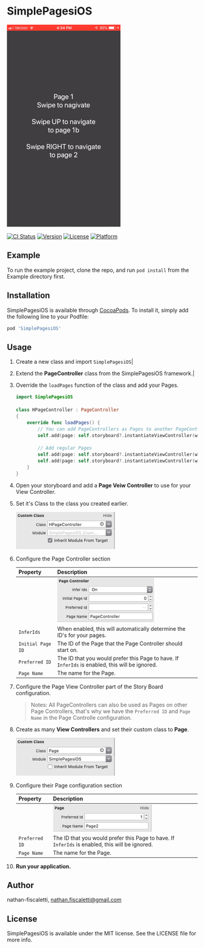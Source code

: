 # SimplePagesiOS

![An example of a Vertifal Page Controller within a Horizontal Page Controller][example]

[![CI Status](https://img.shields.io/travis/nathan-fiscaletti/SimplePagesiOS.svg?style=flat)](https://travis-ci.org/nathan-fiscaletti/SimplePagesiOS)
[![Version](https://img.shields.io/cocoapods/v/SimplePagesiOS.svg?style=flat)](https://cocoapods.org/pods/SimplePagesiOS)
[![License](https://img.shields.io/cocoapods/l/SimplePagesiOS.svg?style=flat)](https://cocoapods.org/pods/SimplePagesiOS)
[![Platform](https://img.shields.io/cocoapods/p/SimplePagesiOS.svg?style=flat)](https://cocoapods.org/pods/SimplePagesiOS)

## Example

To run the example project, clone the repo, and run `pod install` from the Example directory first.

## Installation

SimplePagesiOS is available through [CocoaPods](https://cocoapods.org). To install
it, simply add the following line to your Podfile:

```ruby
pod 'SimplePagesiOS'
```

## Usage

1. Create a new class and import `SimplePagesiOS`|
2. Extend the **PageController** class from the SimplePagesiOS framework.|
3. Override the `loadPages` function of the class and add your Pages.

    ```swift
    import SimplePagesiOS

    class HPageController : PageController
    {
        override func loadPages() {
            // You can add PageControllers as Pages to another PageController
            self.add(page: self.storyboard?.instantiateViewController(withIdentifier: "Page1") as! PageController)

            // Add regular Pages
            self.add(page: self.storyboard?.instantiateViewController(withIdentifier: "Page2") as! Page)
            self.add(page: self.storyboard?.instantiateViewController(withIdentifier: "Page3") as! Page)
        }
    }
    ```
4. Open your storyboard and add a **Page Veiw Controller** to use for your View Controller.
5. Set it's Class to the class you created earlier.

    ![Set the custom class][page-controller-class]
6. Configure the Page Controller section

    |Property|Description|
    |---|---|
    ||![An example of the configuration for a Page Controller][page-controller-config]|
    |`InferIds`|When enabled, this will automatically determine the ID's for your pages.|
    |`Initial Page ID`|The ID of the Page that the Page Controller should start on.|
    |`Preferred ID`|The ID that you would prefer this Page to have. If `InferIds` is enabled, this will be ignored.|
    |`Page Name`|The name for the Page.|
7. Configure the Page View Controller part of the Story Board configuration.

    > Notes: All PageControllers can also be used as Pages on other Page Controllers, that's why we have the `Preferred ID` and `Page Name` in the Page Controlle configuration. 
8. Create as many **View Controllers** and set their custom class to **Page**.

    ![Set the custom class][page-class]
9. Configure their Page configuration section

    |Property|Description|
    |---|---|
    ||![An example of the configuration for a Page][page-config]|
    |`Preferred ID`|The ID that you would prefer this Page to have. If `InferIds` is enabled, this will be ignored.|
    |`Page Name`|The name for the Page.|

10. **Run your application.**

## Author

nathan-fiscaletti, nathan.fiscaletti@gmail.com

## License

SimplePagesiOS is available under the MIT license. See the LICENSE file for more info.

[example]: https://github.com/nathan-fiscaletti/SimplePagesiOS/raw/master/Images/example.gif "Example"
[page-config]: https://github.com/nathan-fiscaletti/SimplePagesiOS/raw/master/Images/pageConfigurationExample.png "Page Config Example"
[page-controller-config]: https://github.com/nathan-fiscaletti/SimplePagesiOS/raw/master/Images/pageControllerConfigurationExample.png "Page Controller Config Example"
[page-controller-class]: https://github.com/nathan-fiscaletti/SimplePagesiOS/raw/master/Images/customClassPageController.png "Page Controller Custom Class"
[page-class]: https://github.com/nathan-fiscaletti/SimplePagesiOS/raw/master/Images/customClassPage.png "Page Custom Class"
